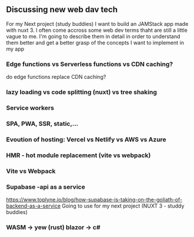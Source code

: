 ## Discussing new web dav tech
For my Next project (study buddies) I want to build an JAMStack app made with nuxt 3.
I often come accross some web dev terms thaht are still a little vague to me.
I'm going to describe them in detail in order to understand them better and get a better grasp of the concepts I want to implement in my app

### Edge functions vs Serverless functions vs CDN caching?
do edge functions replace CDN caching?

### lazy loading vs code splitting (nuxt) vs tree shaking

### Service workers

### SPA, PWA, SSR, static,...

### Evoution of hosting: Vercel vs Netlify vs AWS vs Azure

### HMR - hot module replacement (vite vs webpack)

### Vite vs Webpack

### Supabase -api as a service
https://www.toplyne.io/blog/how-supabase-is-taking-on-the-goliath-of-backend-as-a-service
Going to use for my next project (NUXT 3 - studdy buddies)

### WASM -> yew (rust) blazor -> c#
